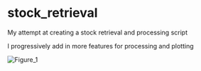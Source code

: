 # stock_retrieval
My attempt at creating a stock retrieval and processing script

I progressively add in more features for processing and plotting

![Figure_1](https://user-images.githubusercontent.com/42925677/126869513-528781f5-75e1-4705-b9d0-0f7ceb49eb6f.png)
